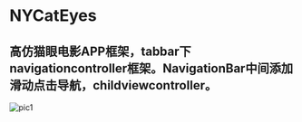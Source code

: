 # NYCatEyes
## 高仿猫眼电影APP框架，tabbar下navigationcontroller框架。NavigationBar中间添加滑动点击导航，childviewcontroller。

![pic1](https://raw.githubusercontent.com/lfny2580832/NYCatEyes/master/ScreenShots/NYCatEyes.gif)
